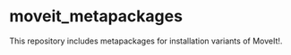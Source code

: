 moveit_metapackages
===================

This repository includes metapackages for installation variants of MoveIt!.
